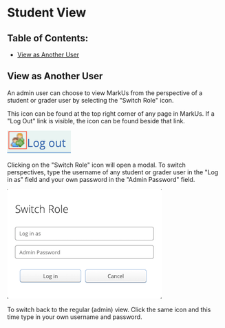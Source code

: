# Student View

## Table of Contents:
- [View as Another User](#view-as-another-user)

## View as Another User

An admin user can choose to view MarkUs from the perspective of a student or grader user by selecting the "Switch Role" icon.

This icon can be found at the top right corner of any page in MarkUs. If a "Log Out" link is visible, the icon can be found beside that link.

![Switch Role](images/switch-role.png)

Clicking on the "Switch Role" icon will open a modal. To switch perspectives, type the username of any student or grader user in the "Log in as" field and your own password in the "Admin Password" field.

![Switch Role Modal](images/switch-role-modal.png)

To switch back to the regular (admin) view. Click the same icon and this time type in your own username and password.
